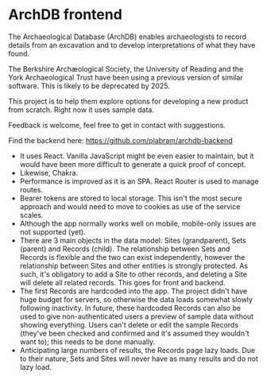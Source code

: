# ArchDB frontend

The Archaeological Database (ArchDB) enables archaeologists to record details from an excavation and to develop interpretations of what they have found.

The Berkshire Archæological Society, the University of Reading and the York Archaeological Trust have been using a previous version of similar software. This is likely to be deprecated by 2025.

This project is to help them explore options for developing a new product from scratch. Right now it uses sample data.

Feedback is welcome, feel free to get in contact with suggestions.

Find the backend here: https://github.com/plabram/archdb-backend

* It uses React. Vanilla JavaScript might be even easier to maintain, but it would have been more difficult to generate a quick proof of concept.
* Likewise, Chakra.
* Performance is improved as it is an SPA. React Router is used to manage routes.
* Bearer tokens are stored to local storage. This isn't the most secure approach and would need to move to cookies as use of the service scales.
* Although the app normally works well on mobile, mobile-only issues are not supported (yet).
* There are 3 main objects in the data model: Sites (grandparent), Sets (parent) and Records (child). The relationship between Sets and Records is flexible and the two can exist independently, however the relationship between Sites and other entities is strongly protected. As such, it's obligatory to add a Site to other records, and deleting a Site will delete all related records. This goes for front and backend.
* The first Records are hardcoded into the app. The project didn't have huge budget for servers, so otherwise the data loads somewhat slowly following inactivity. In future, these hardcoded Records can also be used to give non-authenticated users a preview of sample data without showing everything. Users can't delete or edit the sample Records (they've been checked and confirmed and it's assumed they wouldn't want to); this needs to be done manually.
* Anticipating large numbers of results, the Records page lazy loads. Due to their nature, Sets and Sites will never have as many results and do not lazy load.
